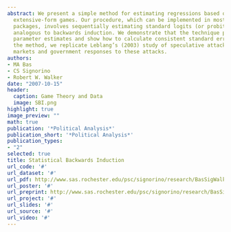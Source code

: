 ```yaml
---
abstract: We present a simple method for estimating regressions based on recursive
  extensive-form games. Our procedure, which can be implemented in most standard statistical
  packages, involves sequentially estimating standard logits (or probits) in a manner
  analogous to backwards induction. We demonstrate that the technique produces consistent
  parameter estimates and show how to calculate consistent standard errors. To illustrate
  the method, we replicate Leblang’s (2003) study of speculative attacks by financial
  markets and government responses to these attacks.
authors:
- MA Bas
- CS Signorino
- Robert W. Walker
date: "2007-10-15"
header:
  caption: Game Theory and Data
  image: SBI.png
highlight: true
image_preview: ""
math: true
publication: '*Political Analysis*'
publication_short: '*Political Analysis*'
publication_types:
- "2"
selected: true
title: Statistical Backwards Induction
url_code: '#'
url_dataset: '#'
url_pdf: http://www.sas.rochester.edu/psc/signorino/research/BasSigWalker_2007_SBI_PA.pdf
url_poster: '#'
url_preprint: http://www.sas.rochester.edu/psc/signorino/research/BasSigWalker_2007_SBI_PA.pdf
url_project: '#'
url_slides: '#'
url_source: '#'
url_video: '#'
---
```

